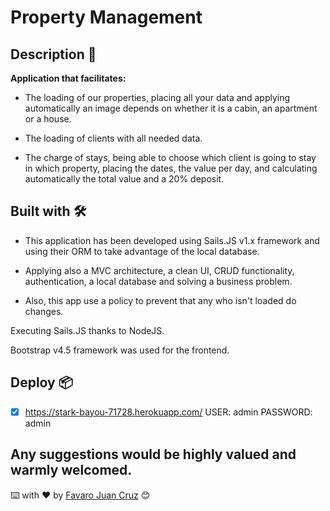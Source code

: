 # Property Management

## Description 🚀

**Application that facilitates:**

- The loading of our properties, placing all your data and applying automatically an image depends on whether it is a cabin, an apartment or a house.

- The loading of clients with all needed data.

- The charge of stays, being able to choose which client is going to stay in which property, placing the dates, the value per day, and calculating automatically the total value and a 20% deposit.

## Built with 🛠️

- This application has been developed using Sails.JS v1.x framework and using their ORM to take advantage of the local database.

- Applying also a MVC architecture, a clean UI, CRUD functionality, authentication, a local database and solving a business problem. 

- Also, this app use a policy to prevent that any who isn't loaded do changes.

Executing Sails.JS thanks to NodeJS.

Bootstrap v4.5 framework was used for the frontend.

## Deploy 📦

- [X] https://stark-bayou-71728.herokuapp.com/   USER: admin PASSWORD: admin 

Any suggestions would be highly valued and warmly welcomed. 
---
⌨️ with ❤️ by [Favaro Juan Cruz](https://github.com/JCFavaro) 😊
